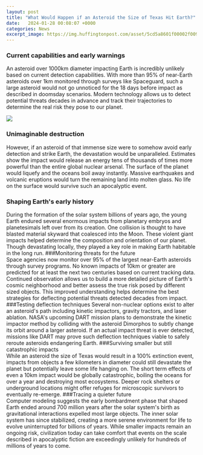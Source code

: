 ```yaml
---
layout: post
title: "What Would Happen if an Asteroid the Size of Texas Hit Earth?"
date:   2024-01-28 00:08:07 +0000
categories: News
excerpt_image: https://img.huffingtonpost.com/asset/5cd5a8601f00002f009da201.jpeg?ops=1200_630
---
```

### Current capabilities and early warnings
An asteroid over 1000km diameter impacting Earth is incredibly unlikely based on current detection capabilities. With more than 95% of near-Earth asteroids over 1km monitored through surveys like Spaceguard, such a large asteroid would not go unnoticed for the 18 days before impact as described in doomsday scenarios. Modern technology allows us to detect potential threats decades in advance and track their trajectories to determine the real risk they pose to our planet.

![](https://img.huffingtonpost.com/asset/5cd5a8601f00002f009da201.jpeg?ops=1200_630)
### Unimaginable destruction
However, if an asteroid of that immense size were to somehow avoid early detection and strike Earth, the devastation would be unparalleled. Estimates show the impact would release an energy tens of thousands of times more powerful than the entire global nuclear arsenal. The surface of the planet would liquefy and the oceans boil away instantly. Massive earthquakes and volcanic eruptions would turn the remaining land into molten glass. No life on the surface would survive such an apocalyptic event.
### Shaping Earth's early history 
During the formation of the solar system billions of years ago, the young Earth endured several enormous impacts from planetary embryos and planetesimals left over from its creation. One collision is thought to have blasted material skyward that coalesced into the Moon. These violent giant impacts helped determine the composition and orientation of our planet. Though devastating locally, they played a key role in making Earth habitable in the long run. 
###Monitoring threats for the future  
Space agencies now monitor over 95% of the largest near-Earth asteroids through survey programs. No known impacts of 10km or greater are predicted for at least the next two centuries based on current tracking data. Continued observation allows us to build a more detailed picture of Earth's cosmic neighborhood and better assess the true risk posed by different sized objects. This improved understanding helps determine the best strategies for deflecting potential threats detected decades from impact.
###Testing deflection techniques
Several non-nuclear options exist to alter an asteroid's path including kinetic impactors, gravity tractors, and laser ablation. NASA's upcoming DART mission plans to demonstrate the kinetic impactor method by colliding with the asteroid Dimorphos to subtly change its orbit around a larger asteroid. If an actual impact threat is ever detected, missions like DART may prove such deflection techniques viable to safely reroute asteroids endangering Earth.
###Surviving smaller but still catastrophic impacts  
While an asteroid the size of Texas would result in a 100% extinction event, impacts from objects a few kilometers in diameter could still devastate the planet but potentially leave some life hanging on. The short term effects of even a 10km impact would be globally catastrophic, boiling the oceans for over a year and destroying most ecosystems. Deeper rock shelters or underground locations might offer refuges for microscopic survivors to eventually re-emerge.
###Tracing a quieter future  
Computer modeling suggests the early bombardment phase that shaped Earth ended around 700 million years after the solar system's birth as gravitational interactions expelled most large objects. The inner solar system has since stabilized, creating a more serene environment for life to evolve uninterrupted for billions of years. While smaller impacts remain an ongoing risk, civilization today can take comfort that events on the scale described in apocalyptic fiction are exceedingly unlikely for hundreds of millions of years to come.